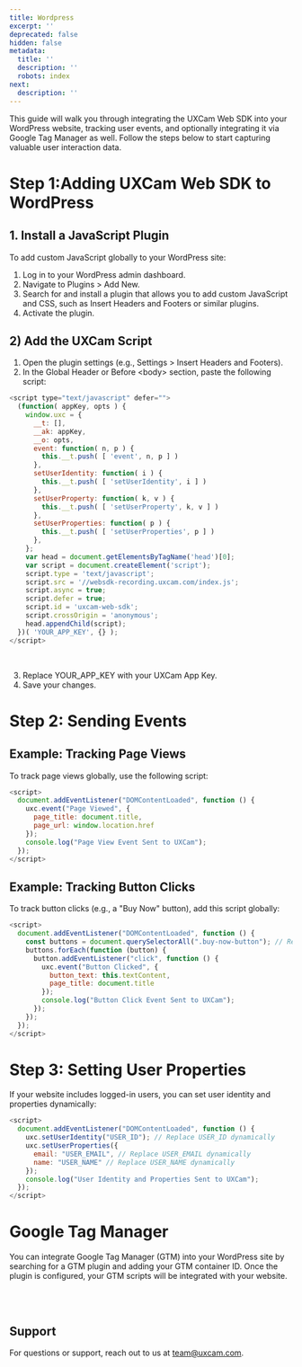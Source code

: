 ```yaml
---
title: Wordpress
excerpt: ''
deprecated: false
hidden: false
metadata:
  title: ''
  description: ''
  robots: index
next:
  description: ''
---
```

This guide will walk you through integrating the UXCam Web SDK into your WordPress website, tracking user events, and optionally integrating it via Google Tag Manager as well. Follow the steps below to start capturing valuable user interaction data.

# Step 1:Adding UXCam Web SDK to WordPress

## 1. Install a JavaScript Plugin

To add custom JavaScript globally to your WordPress site:

1. Log in to your WordPress admin dashboard.
2. Navigate to Plugins > Add New.
3. Search for and install a plugin that allows you to add custom JavaScript and CSS, such as Insert Headers and Footers or similar plugins.
4. Activate the plugin.

## 2) Add the UXCam Script

1. Open the plugin settings (e.g., Settings > Insert Headers and Footers).
2. In the Global Header or Before \<body> section, paste the following script:

```javascript
<script type="text/javascript" defer="">
  (function( appKey, opts ) {
    window.uxc = {
      __t: [],
      __ak: appKey,
      __o: opts,
      event: function( n, p ) {
        this.__t.push( [ 'event', n, p ] )
      },
      setUserIdentity: function( i ) {
        this.__t.push( [ 'setUserIdentity', i ] )
      },
      setUserProperty: function( k, v ) {
        this.__t.push( [ 'setUserProperty', k, v ] )
      },
      setUserProperties: function( p ) {
        this.__t.push( [ 'setUserProperties', p ] )
      },
    };
    var head = document.getElementsByTagName('head')[0];
    var script = document.createElement('script');
    script.type = 'text/javascript';
    script.src = '//websdk-recording.uxcam.com/index.js';
    script.async = true;
    script.defer = true;
    script.id = 'uxcam-web-sdk';
    script.crossOrigin = 'anonymous';
    head.appendChild(script);
  })( 'YOUR_APP_KEY', {} );
</script>
```

<br />

3. Replace YOUR\_APP\_KEY with your UXCam App Key.
4. Save your changes.

# Step 2: Sending Events

## Example: Tracking Page Views

To track page views globally, use the following script:

```javascript
<script>
  document.addEventListener("DOMContentLoaded", function () {
    uxc.event("Page Viewed", {
      page_title: document.title,
      page_url: window.location.href
    });
    console.log("Page View Event Sent to UXCam");
  });
</script>
```

## Example: Tracking Button Clicks

To track button clicks (e.g., a "Buy Now" button), add this script globally:

```javascript
<script>
  document.addEventListener("DOMContentLoaded", function () {
    const buttons = document.querySelectorAll(".buy-now-button"); // Replace with your button's actual class or ID
    buttons.forEach(function (button) {
      button.addEventListener("click", function () {
        uxc.event("Button Clicked", {
          button_text: this.textContent,
          page_title: document.title
        });
        console.log("Button Click Event Sent to UXCam");
      });
    });
  });
</script>
```

# Step 3: Setting User Properties

If your website includes logged-in users, you can set user identity and properties dynamically:

```javascript
<script>
  document.addEventListener("DOMContentLoaded", function () {
    uxc.setUserIdentity("USER_ID"); // Replace USER_ID dynamically 
    uxc.setUserProperties({
      email: "USER_EMAIL", // Replace USER_EMAIL dynamically
      name: "USER_NAME" // Replace USER_NAME dynamically
    });
    console.log("User Identity and Properties Sent to UXCam");
  });
</script>
```

# Google Tag Manager

You can integrate Google Tag Manager (GTM) into your WordPress site by searching for a GTM plugin and adding your GTM container ID. Once the plugin is configured, your GTM scripts will be integrated with your website.

<br />

<br />

## Support

For questions or support, reach out to us at [team@uxcam.com](mailto:team@uxcam.com).